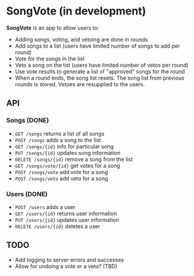 # SongVote (in development)

**SongVote** is an app to allow users to:
- Adding songs, voting, and vetoing are done in rounds
- Add songs to a list (users have limited number of songs to add per round)
- Vote for the songs in the list
- Veto a song on the list (users have limited number of vetos per round)
- Use vote results to generate a list of "approved" songs for the round
- When a round ends, the song list resets. The song list from previous rounds is stored. Vetoes are resupplied to the users.

## API

### Songs (DONE)

- `GET /songs` returns a list of all songs
- `POST /songs` adds a song to the list
- `GET /songs/{id}` info for particular song
- `PUT /songs/{id}` updates song information
- `DELETE /songs/{id}` remove a song from the list
- `GET /songs/vote/{id}` get votes for a song
- `POST /songs/vote` add vote for a song
- `POST /songs/veto` add veto for a song

### Users (DONE)

- `POST /users` adds a user
- `GET /users/{id}` returns user information
- `PUT /users/{id}` updates user information
- `DELETE /users/{id}` deletes a user

## TODO

- Add logging to server errors and successes
- Allow for undoing a vote or a veto? (TBD)
